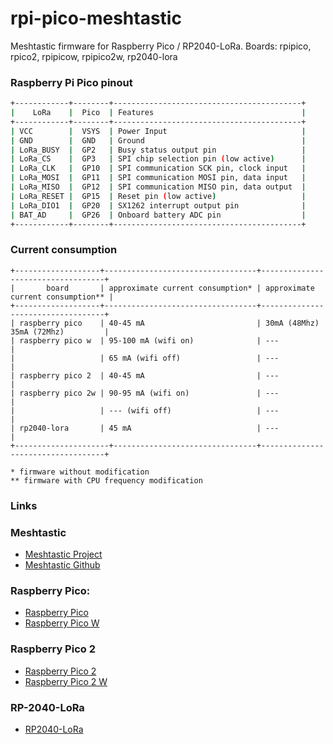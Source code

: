 # rpi-pico-meshtastic
Meshtastic firmware for Raspberry Pico / RP2040-LoRa.
Boards: rpipico, rpico2, rpipicow, rpipico2w, rp2040-lora

### Raspberry Pi Pico pinout

```bash
+------------+--------+------------------------------------------+
|    LoRa    |  Pico  | Features                                 |
+------------+--------+------------------------------------------+
| VCC        |  VSYS  | Power Input                              |
| GND        |  GND   | Ground                                   |
| LoRa_BUSY  |  GP2   | Busy status output pin                   |
| LoRa_CS    |  GP3   | SPI chip selection pin (low active)      |
| LoRa_CLK   |  GP10  | SPI communication SCK pin, clock input   |
| LoRa_MOSI  |  GP11  | SPI communication MOSI pin, data input   |
| LoRa_MISO  |  GP12  | SPI communication MISO pin, data output  |
| LoRa_RESET |  GP15  | Reset pin (low active)                   |
| LoRa_DIO1  |  GP20  | SX1262 interrupt output pin              |
| BAT_AD     |  GP26  | Onboard battery ADC pin                  |
+------------+--------+------------------------------------------+
```

### Current consumption

```text
+-------------------+----------------------------------+-----------------------------------+
|       board       | approximate current consumption* | approximate current consumption** |
+-------------------+----------------------------------+-----------------------------------+
| raspberry pico    | 40-45 mA                         | 30mA (48Mhz) 35mA (72Mhz)         |
| raspberry pico w  | 95-100 mA (wifi on)              | ---                               |
|                   | 65 mA (wifi off)                 | ---                               |
| raspberry pico 2  | 40-45 mA                         | ---                               |
| raspberry pico 2w | 90-95 mA (wifi on)               | ---                               |
|                   | --- (wifi off)                   | ---                               |
| rp2040-lora       | 45 mA                            | ---                               |
+---------------------+--------------------------------+-----------------------------------+

* firmware without modification
** firmware with CPU frequency modification
```

### Links

### Meshtastic

- [Meshtastic Project](https://meshtastic.org)
- [Meshtastic Github](https://github.com/meshtastic)

### Raspberry Pico:

- [Raspberry Pico](https://datasheets.raspberrypi.com/pico/pico-datasheet.pdf)
- [Raspberry Pico W](https://datasheets.raspberrypi.com/picow/pico-w-datasheet.pdf)

### Raspberry Pico 2

- [Raspberry Pico 2](https://datasheets.raspberrypi.com/pico/pico-2-datasheet.pdf)
- [Raspberry Pico 2 W](https://datasheets.raspberrypi.com/picow/pico-2-w-datasheet.pdf)

### RP-2040-LoRa
- [RP2040-LoRa](https://www.waveshare.com/wiki/RP2040-LoRa)
